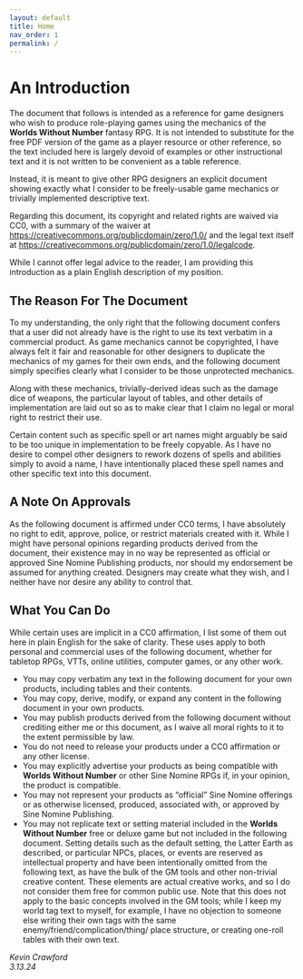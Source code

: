 ```yaml
---
layout: default
title: Home
nav_order: 1
permalink: /
---
```


# An Introduction

The document that follows is intended as a reference for game designers who wish to produce role-playing games using the mechanics of the **Worlds Without Number** fantasy RPG.
It is not intended to substitute for the free PDF version of the game as a player resource or other reference, so the text included here is largely devoid of examples or other instructional text and it is not written to be convenient as a table reference.

Instead, it is meant to give other RPG designers an explicit document showing exactly what I consider to be freely-usable game mechanics or trivially implemented descriptive text.

Regarding this document, its copyright and related rights are waived via CC0, with a summary of the waiver at https://creativecommons.org/publicdomain/zero/1.0/ and the legal text itself at https://creativecommons.org/publicdomain/zero/1.0/legalcode.

While I cannot offer legal advice to the reader, I am providing this introduction as a plain English description of my position.

## The Reason For The Document

To my understanding, the only right that the following document confers that a user did not already have is the right to use its text verbatim in a commercial product.
As game mechanics cannot be copyrighted, I have always felt it fair and reasonable for other designers to duplicate the mechanics of my games for their own ends, and the following document simply specifies clearly what I consider to be those unprotected mechanics.

Along with these mechanics, trivially-derived ideas such as the damage dice of weapons, the particular layout of tables, and other details of implementation are laid out so as to make clear that I claim no legal or moral right to restrict their use.

Certain content such as specific spell or art names might arguably be said to be too unique in implementation to be freely copyable.
As I have no desire to compel other designers to rework dozens of spells and abilities simply to avoid a name, I have intentionally placed these spell names and other specific text into this document.

## A Note On Approvals

As the following document is affirmed under CC0 terms, I have absolutely no right to edit, approve, police, or restrict materials created with it.
While I might have personal opinions regarding products derived from the document, their existence may in no way be represented as official or approved Sine Nomine Publishing products, nor should my endorsement be assumed for anything created.
Designers may create what they wish, and I neither have nor desire any ability to control that.

## What You Can Do

While certain uses are implicit in a CC0 affirmation, I list some of them out here in plain English for the sake of clarity.
These uses apply to both personal and commercial uses of the following document, whether for tabletop RPGs, VTTs, online utilities, computer games, or any other work.

- You may copy verbatim any text in the following document for your own products, including tables and their contents.
- You may copy, derive, modify, or expand any content in the following document in your own products.
- You may publish products derived from the following document without crediting either me or this document, as I waive all moral rights to it to the extent permissible by law.
- You do not need to release your products under a CC0 affirmation or any other license.
- You may explicitly advertise your products as being compatible with **Worlds Without Number** or other Sine Nomine RPGs if, in your opinion, the product is compatible.
- You may not represent your products as “official” Sine Nomine offerings or as otherwise licensed, produced, associated with, or approved by Sine Nomine Publishing.
- You may not replicate text or setting material included in the **Worlds Without Number** free or deluxe game but not included in the following document. Setting details such as the default setting, the Latter Earth as described, or particular NPCs, places, or events are reserved as intellectual property and have been intentionally omitted from the following text, as have the bulk of the GM tools and other non-trivial creative content. These elements are actual creative works, and so I do not consider them free for common public use. Note that this does not apply to the basic concepts involved in the GM tools; while I keep my world tag text to myself, for example, I have no objection to someone else writing their own tags with the same enemy/friend/complication/thing/ place structure, or creating one-roll tables with their own text.

_Kevin Crawford_\
_3.13.24_
